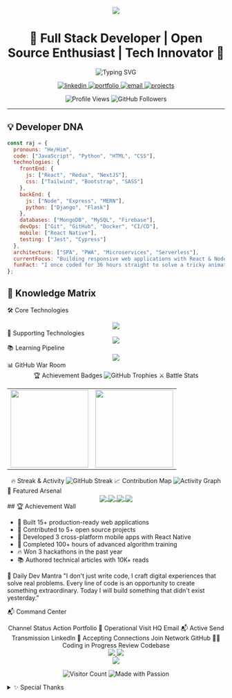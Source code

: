 <div align="center">
  <img src="https://capsule-render.vercel.app/api?type=waving&color=0:FF6B6B,100:4ECDC4&height=200&section=header&text=Raj%20Sutradhar&fontSize=80&fontAlignY=35&animation=twinkling&fontColor=ffffff" />
</div>

<h1 align="center">🚀 Full Stack Developer | Open Source Enthusiast | Tech Innovator 🚀</h1>

<div align="center">
  <img src="https://readme-typing-svg.herokuapp.com?font=Fira+Code&weight=800&size=26&pause=1000&color=2E97F7&center=true&vCenter=true&width=500&height=60&lines=Turning+ideas+into+reality;MERN+Stack+Expert;Always+learning+something+new;Clean+Code+Advocate;Problem+Solver" alt="Typing SVG" />
</div>

<p align="center">
  <a href="https://www.linkedin.com/in/raj-sutradhar-ba9527286/" target="_blank">
    <img src="https://img.shields.io/badge/LinkedIn-Connect-%230077B5?style=for-the-badge&logo=linkedin&logoColor=white" alt="linkedin" />
  </a>
  <a href="https://rajdev-gamma.vercel.app/" target="_blank">
    <img src="https://img.shields.io/badge/Portfolio-Visit-%23FF6B6B?style=for-the-badge&logo=google-chrome&logoColor=white" alt="portfolio" />
  </a>
  <a href="mailto:sutradharraj704@gmail.com">
    <img src="https://img.shields.io/badge/Email-Contact-%23D14836?style=for-the-badge&logo=gmail&logoColor=white" alt="email" />
  </a>
  <a href="https://github.com/raj-sutradhar?tab=repositories">
    <img src="https://img.shields.io/badge/Projects-Explore-%2342b883?style=for-the-badge&logo=github&logoColor=white" alt="projects" />
  </a>
</p>

<div align="center">
  <img src="https://komarev.com/ghpvc/?username=raj-sutradhar&label=PROFILE+VIEWS&color=2E97F7&style=for-the-badge" alt="Profile Views" />
  <img src="https://img.shields.io/github/followers/raj-sutradhar?label=GITHUB+FOLLOWERS&color=4ECDC4&style=for-the-badge" alt="GitHub Followers" />
</div>

---

## 💡 Developer DNA

```javascript
const raj = {
  pronouns: "He/Him",
  code: ["JavaScript", "Python", "HTML", "CSS"],
  technologies: {
    frontEnd: {
      js: ["React", "Redux", "NextJS"],
      css: ["Tailwind", "Bootstrap", "SASS"]
    },
    backEnd: {
      js: ["Node", "Express", "MERN"],
      python: ["Django", "Flask"]
    },
    databases: ["MongoDB", "MySQL", "Firebase"],
    devOps: ["Git", "GitHub", "Docker", "CI/CD"],
    mobile: ["React Native"],
    testing: ["Jest", "Cypress"]
  },
  architecture: ["SPA", "PWA", "Microservices", "Serverless"],
  currentFocus: "Building responsive web applications with React & Node",
  funFact: "I once coded for 36 hours straight to solve a tricky animation bug!"
};
```
## 🧠 Knowledge Matrix
🛠️ Core Technologies
<div align="center"> <img src="https://skillicons.dev/icons?i=react,nodejs,express,mongodb,redux,nextjs,tailwind,typescript" /> </div>
🧪 Supporting Technologies
<div align="center"> <img src="https://skillicons.dev/icons?i=git,github,firebase,docker,figma,postman,vscode,vercel" /> </div>
📚 Learning Pipeline
<div align="center"> <img src="https://skillicons.dev/icons?i=graphql,aws,kubernetes,flutter,threejs,electron,rust" /> </div>
📊 GitHub War Room
<div align="center">
🏆 Achievement Badges
<img src="https://github-profile-trophy.vercel.app/?username=raj-sutradhar&theme=onedark&no-frame=true&no-bg=true&margin-w=4&column=7" alt="GitHub Trophies" />
⚔️ Battle Stats
<table> <tr> <td> <img height="180em" src="https://github-readme-stats.vercel.app/api?username=raj-sutradhar&show_icons=true&theme=radical&include_all_commits=true&count_private=true&border_radius=10&border_color=2E97F7" /> </td> <td> <img height="180em" src="https://github-readme-stats.vercel.app/api/top-langs/?username=raj-sutradhar&layout=compact&langs_count=8&theme=radical&border_radius=10&border_color=4ECDC4" /> </td> </tr> </table>
🔥 Streak & Activity
<img src="https://github-readme-streak-stats.herokuapp.com/?user=raj-sutradhar&theme=radical&border=2E97F7&border_radius=10" alt="GitHub Streak" />
📈 Contribution Map
<img src="https://github-readme-activity-graph.vercel.app/graph?username=raj-sutradhar&theme=react-dark&bg_color=0D1117&hide_border=true&area=true&area_color=2E97F7" alt="Activity Graph" /></div>
🚀 Featured Arsenal
<div align="center"> <a href="https://github.com/raj-sutradhar/portfolio"> <img align="center" src="https://github-readme-stats.vercel.app/api/pin/?username=raj-sutradhar&repo=portfolio&theme=radical&border_color=4ECDC4" /> </a> <a href="https://github.com/raj-sutradhar/ecommerce-app"> <img align="center" src="https://github-readme-stats.vercel.app/api/pin/?username=raj-sutradhar&repo=ecommerce-app&theme=radical&border_color=FF6B6B" /> </a> <a href="https://github.com/raj-sutradhar/task-manager"> <img align="center" src="https://github-readme-stats.vercel.app/api/pin/?username=raj-sutradhar&repo=task-manager&theme=radical&border_color=2E97F7" /> </a> <a href="https://github.com/raj-sutradhar/blog-app"> <img align="center" src="https://github-readme-stats.vercel.app/api/pin/?username=raj-sutradhar&repo=blog-app&theme=radical&border_color=42b883" /> </a> </div>
## 🏆 Achievement Wall

- 🥇 Built 15+ production-ready web applications
- 🚀 Contributed to 5+ open source projects
- 📱 Developed 3 cross-platform mobile apps with React Native
- 🎯 Completed 100+ hours of advanced algorithm training
- 🔥 Won 3 hackathons in the past year
- 📚 Authored technical articles with 10K+ reads

🌟 Daily Dev Mantra
"I don't just write code, I craft digital experiences that solve real problems. Every line of code is an opportunity to create something extraordinary. Today I will build something that didn't exist yesterday."

📬 Command Center
<div align="center">
Channel	Status	Action
Portfolio	🚀 Operational	Visit HQ
Email	📬 Active	Send Transmission
LinkedIn	🤝 Accepting Connections	Join Network
GitHub	👨‍💻 Coding in Progress	Review Codebase
<br> <a href="https://rajdev-gamma.vercel.app/"> <img src="https://img.shields.io/badge/SEE_MY_WORK-%23FF6B6B?style=for-the-badge&logo=google-chrome&logoColor=white" /> </a> <a href="https://github.com/raj-sutradhar?tab=repositories"> <img src="https://img.shields.io/badge/EXPLORE_PROJECTS-%2342b883?style=for-the-badge&logo=github&logoColor=white" /> </a> </div>
<div align="center"> <img src="https://capsule-render.vercel.app/api?type=waving&color=0:4ECDC4,100:FF6B6B&height=100&section=footer&animation=twinkling" /> </div><p align="center"> <img src="https://visitor-badge.laobi.icu/badge?page_id=raj-sutradhar.raj-sutradhar" alt="Visitor Count" /> <img src="https://img.shields.io/badge/MADE_WITH-PASSION-%23FF6B6B?style=flat" alt="Made with Passion" /> </p><details> <summary>✨ Special Thanks</summary>
GitHub Community for inspiration

VS Code for being my digital canvas

Coffee for keeping me awake during late coding sessions

Open Source for making the world a better place

</details>
